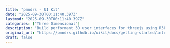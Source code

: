 ```yaml
---
title: "pmndrs - UI Kit"
date: "2025-09-30T00:11:40.397Z"
lastmod: "2025-09-30T00:11:40.397Z"
categories: ["Three Dimensional"]
description: "Build performant 3D user interfaces for threejs using R3F and yoga."
original_url: "https://pmndrs.github.io/uikit/docs/getting-started/introduction"
draft: false
---
```

